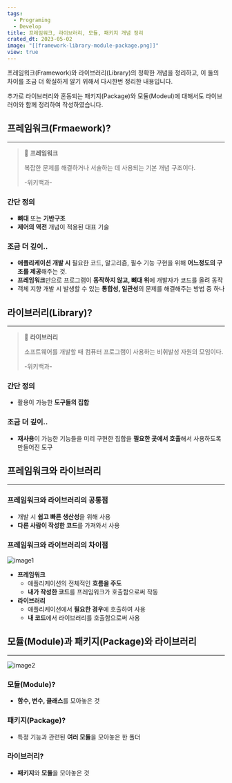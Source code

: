 ```yaml
---
tags:
  - Programing
  - Develop
title: 프레임워크, 라이브러리, 모듈, 패키지 개념 정리
crated_dt: 2023-05-02
image: "[[framework-library-module-package.png]]"
view: true
---
```

프레임워크(Framework)와 라이브러리(Library)의 정확한 개념을 정리하고, 이 둘의 차이를 조금 더 확실하게 알기 위해서 다시한번 정리한 내용입니다.

추가로 라이브러리와 혼동되는 패키지(Package)와 모듈(Modeul)에 대해서도 라이브러이와 함께 정리하여 작성하였습니다.

## 프레임워크(Frmaework)?

---

> 💬 **프레임워크**
> 
> 복잡한 문제를 해결하거나 서술하는 데 사용되는 기본 개념 구조이다.
> 
> -위키백과-

### 간단 정의

- **뼈대** 또는 **기반구조**
- **제어의 역전** 개념이 적용된 대표 기술

### 조금 더 깊이..

- **애플리케이션 개발 시** 필요한 코드, 알고리즘, 필수 기능 구현을 위해 **어느정도의 구조를 제공**해주는 것.
- **프레임워크**만으로 프로그램이 **동작하지 않고, 뼈대 위**에 개발자가 코드를 올려 동작
- 객체 지향 개발 시 발생할 수 있는 **통합성, 일관성**의 문제를 해결해주는 방법 중 하나

## 라이브러리(Library)?

---

> 💬 **라이브러리**
> 
> 소프트웨어를 개발할 때 컴퓨터 프로그램이 사용하는 비휘발성 자원의 모임이다.
> 
> -위키백과-

### 간단 정의

- 활용이 가능한 **도구들의 집합**

### 조금 더 깊이..

- **재사용**이 가능한 기능들을 미리 구현한 집합을 **필요한 곳에서 호출**해서 사용하도록 만들어진 도구

## 프레임워크와 라이브러리

---

### 프레임워크와 라이브러리의 공통점

- 개발 시 **쉽고 빠른 생산성**을 위해 사용
- **다른 사람이 작성한 코드**를 가져와서 사용

### 프레임워크와 라이브러리의 차이점

![image1](framework-library-module-package-1.png)

- **프레임워크**
	- 애플리케이션의 전체적인 **흐름을 주도**
	- **내가 작성한 코드**를 프레임워크가 호출함으로써 작동
- **라이브러리**
	- 애플리케이션에서 **필요한 경우**에 호출하여 사용
	- **내 코드**에서 라이브러리를 호출함으로써 사용

## 모듈(Module)과 패키지(Package)와 라이브러리

---

![image2](framework-library-module-package-2.png)

### 모듈(Module)?

- **함수, 변수, 클래스**를 모아놓은 것

### 패키지(Package)?

- 특정 기능과 관련된 **여러 모듈**을 모아놓은 한 폴더

### 라이브러리?

- **패키지**와 **모듈**을 모아놓은 것